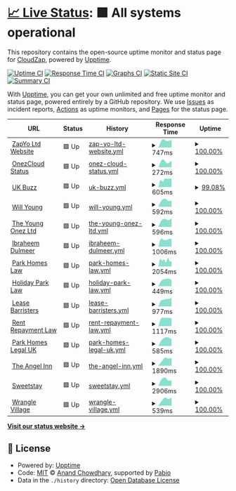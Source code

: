 # [📈 Live Status](https://status.onezcloud.uk): <!--live status--> **🟩 All systems operational**

This repository contains the open-source uptime monitor and status page for [CloudZap](https://status.onezcloud.uk), powered by [Upptime](https://github.com/upptime/upptime).

[![Uptime CI](https://github.com/ZapYo-Ltd/CloudZap/workflows/Uptime%20CI/badge.svg)](https://github.com/ZapYo-Ltd/CloudZap/actions?query=workflow%3A%22Uptime+CI%22)
[![Response Time CI](https://github.com/ZapYo-Ltd/CloudZap/workflows/Response%20Time%20CI/badge.svg)](https://github.com/ZapYo-Ltd/CloudZap/actions?query=workflow%3A%22Response+Time+CI%22)
[![Graphs CI](https://github.com/ZapYo-Ltd/CloudZap/workflows/Graphs%20CI/badge.svg)](https://github.com/ZapYo-Ltd/CloudZap/actions?query=workflow%3A%22Graphs+CI%22)
[![Static Site CI](https://github.com/ZapYo-Ltd/CloudZap/workflows/Static%20Site%20CI/badge.svg)](https://github.com/ZapYo-Ltd/CloudZap/actions?query=workflow%3A%22Static+Site+CI%22)
[![Summary CI](https://github.com/ZapYo-Ltd/CloudZap/workflows/Summary%20CI/badge.svg)](https://github.com/ZapYo-Ltd/CloudZap/actions?query=workflow%3A%22Summary+CI%22)

With [Upptime](https://upptime.js.org), you can get your own unlimited and free uptime monitor and status page, powered entirely by a GitHub repository. We use [Issues](https://github.com/ZapYo-Ltd/CloudZap/issues) as incident reports, [Actions](https://github.com/ZapYo-Ltd/CloudZap/actions) as uptime monitors, and [Pages](https://status.onezcloud.uk) for the status page.

<!--start: status pages-->
<!-- This summary is generated by Upptime (https://github.com/upptime/upptime) -->
<!-- Do not edit this manually, your changes will be overwritten -->
<!-- prettier-ignore -->
| URL | Status | History | Response Time | Uptime |
| --- | ------ | ------- | ------------- | ------ |
| <img alt="" src="https://icons.duckduckgo.com/ip3/zapyo.uk.ico" height="13"> [ZapYo Ltd Website](https://zapyo.uk) | 🟩 Up | [zap-yo-ltd-website.yml](https://github.com/ZapYo-Ltd/CloudZap/commits/HEAD/history/zap-yo-ltd-website.yml) | <details><summary><img alt="Response time graph" src="./graphs/zap-yo-ltd-website/response-time-week.png" height="20"> 747ms</summary><br><a href="https://status.onezcloud.uk/history/zap-yo-ltd-website"><img alt="Response time 747" src="https://img.shields.io/endpoint?url=https%3A%2F%2Fraw.githubusercontent.com%2FZapYo-Ltd%2Fuptime%2FHEAD%2Fapi%2Fzap-yo-ltd-website%2Fresponse-time.json"></a><br><a href="https://status.onezcloud.uk/history/zap-yo-ltd-website"><img alt="24-hour response time 747" src="https://img.shields.io/endpoint?url=https%3A%2F%2Fraw.githubusercontent.com%2FZapYo-Ltd%2Fuptime%2FHEAD%2Fapi%2Fzap-yo-ltd-website%2Fresponse-time-day.json"></a><br><a href="https://status.onezcloud.uk/history/zap-yo-ltd-website"><img alt="7-day response time 747" src="https://img.shields.io/endpoint?url=https%3A%2F%2Fraw.githubusercontent.com%2FZapYo-Ltd%2Fuptime%2FHEAD%2Fapi%2Fzap-yo-ltd-website%2Fresponse-time-week.json"></a><br><a href="https://status.onezcloud.uk/history/zap-yo-ltd-website"><img alt="30-day response time 747" src="https://img.shields.io/endpoint?url=https%3A%2F%2Fraw.githubusercontent.com%2FZapYo-Ltd%2Fuptime%2FHEAD%2Fapi%2Fzap-yo-ltd-website%2Fresponse-time-month.json"></a><br><a href="https://status.onezcloud.uk/history/zap-yo-ltd-website"><img alt="1-year response time 747" src="https://img.shields.io/endpoint?url=https%3A%2F%2Fraw.githubusercontent.com%2FZapYo-Ltd%2Fuptime%2FHEAD%2Fapi%2Fzap-yo-ltd-website%2Fresponse-time-year.json"></a></details> | <details><summary><a href="https://status.onezcloud.uk/history/zap-yo-ltd-website">100.00%</a></summary><a href="https://status.onezcloud.uk/history/zap-yo-ltd-website"><img alt="All-time uptime 100.00%" src="https://img.shields.io/endpoint?url=https%3A%2F%2Fraw.githubusercontent.com%2FZapYo-Ltd%2Fuptime%2FHEAD%2Fapi%2Fzap-yo-ltd-website%2Fuptime.json"></a><br><a href="https://status.onezcloud.uk/history/zap-yo-ltd-website"><img alt="24-hour uptime 100.00%" src="https://img.shields.io/endpoint?url=https%3A%2F%2Fraw.githubusercontent.com%2FZapYo-Ltd%2Fuptime%2FHEAD%2Fapi%2Fzap-yo-ltd-website%2Fuptime-day.json"></a><br><a href="https://status.onezcloud.uk/history/zap-yo-ltd-website"><img alt="7-day uptime 100.00%" src="https://img.shields.io/endpoint?url=https%3A%2F%2Fraw.githubusercontent.com%2FZapYo-Ltd%2Fuptime%2FHEAD%2Fapi%2Fzap-yo-ltd-website%2Fuptime-week.json"></a><br><a href="https://status.onezcloud.uk/history/zap-yo-ltd-website"><img alt="30-day uptime 100.00%" src="https://img.shields.io/endpoint?url=https%3A%2F%2Fraw.githubusercontent.com%2FZapYo-Ltd%2Fuptime%2FHEAD%2Fapi%2Fzap-yo-ltd-website%2Fuptime-month.json"></a><br><a href="https://status.onezcloud.uk/history/zap-yo-ltd-website"><img alt="1-year uptime 100.00%" src="https://img.shields.io/endpoint?url=https%3A%2F%2Fraw.githubusercontent.com%2FZapYo-Ltd%2Fuptime%2FHEAD%2Fapi%2Fzap-yo-ltd-website%2Fuptime-year.json"></a></details>
| <img alt="" src="https://icons.duckduckgo.com/ip3/status.onezcloud.uk.ico" height="13"> [OnezCloud Status](https://status.onezcloud.uk) | 🟩 Up | [onez-cloud-status.yml](https://github.com/ZapYo-Ltd/CloudZap/commits/HEAD/history/onez-cloud-status.yml) | <details><summary><img alt="Response time graph" src="./graphs/onez-cloud-status/response-time-week.png" height="20"> 272ms</summary><br><a href="https://status.onezcloud.uk/history/onez-cloud-status"><img alt="Response time 272" src="https://img.shields.io/endpoint?url=https%3A%2F%2Fraw.githubusercontent.com%2FZapYo-Ltd%2Fuptime%2FHEAD%2Fapi%2Fonez-cloud-status%2Fresponse-time.json"></a><br><a href="https://status.onezcloud.uk/history/onez-cloud-status"><img alt="24-hour response time 272" src="https://img.shields.io/endpoint?url=https%3A%2F%2Fraw.githubusercontent.com%2FZapYo-Ltd%2Fuptime%2FHEAD%2Fapi%2Fonez-cloud-status%2Fresponse-time-day.json"></a><br><a href="https://status.onezcloud.uk/history/onez-cloud-status"><img alt="7-day response time 272" src="https://img.shields.io/endpoint?url=https%3A%2F%2Fraw.githubusercontent.com%2FZapYo-Ltd%2Fuptime%2FHEAD%2Fapi%2Fonez-cloud-status%2Fresponse-time-week.json"></a><br><a href="https://status.onezcloud.uk/history/onez-cloud-status"><img alt="30-day response time 272" src="https://img.shields.io/endpoint?url=https%3A%2F%2Fraw.githubusercontent.com%2FZapYo-Ltd%2Fuptime%2FHEAD%2Fapi%2Fonez-cloud-status%2Fresponse-time-month.json"></a><br><a href="https://status.onezcloud.uk/history/onez-cloud-status"><img alt="1-year response time 272" src="https://img.shields.io/endpoint?url=https%3A%2F%2Fraw.githubusercontent.com%2FZapYo-Ltd%2Fuptime%2FHEAD%2Fapi%2Fonez-cloud-status%2Fresponse-time-year.json"></a></details> | <details><summary><a href="https://status.onezcloud.uk/history/onez-cloud-status">100.00%</a></summary><a href="https://status.onezcloud.uk/history/onez-cloud-status"><img alt="All-time uptime 100.00%" src="https://img.shields.io/endpoint?url=https%3A%2F%2Fraw.githubusercontent.com%2FZapYo-Ltd%2Fuptime%2FHEAD%2Fapi%2Fonez-cloud-status%2Fuptime.json"></a><br><a href="https://status.onezcloud.uk/history/onez-cloud-status"><img alt="24-hour uptime 100.00%" src="https://img.shields.io/endpoint?url=https%3A%2F%2Fraw.githubusercontent.com%2FZapYo-Ltd%2Fuptime%2FHEAD%2Fapi%2Fonez-cloud-status%2Fuptime-day.json"></a><br><a href="https://status.onezcloud.uk/history/onez-cloud-status"><img alt="7-day uptime 100.00%" src="https://img.shields.io/endpoint?url=https%3A%2F%2Fraw.githubusercontent.com%2FZapYo-Ltd%2Fuptime%2FHEAD%2Fapi%2Fonez-cloud-status%2Fuptime-week.json"></a><br><a href="https://status.onezcloud.uk/history/onez-cloud-status"><img alt="30-day uptime 100.00%" src="https://img.shields.io/endpoint?url=https%3A%2F%2Fraw.githubusercontent.com%2FZapYo-Ltd%2Fuptime%2FHEAD%2Fapi%2Fonez-cloud-status%2Fuptime-month.json"></a><br><a href="https://status.onezcloud.uk/history/onez-cloud-status"><img alt="1-year uptime 100.00%" src="https://img.shields.io/endpoint?url=https%3A%2F%2Fraw.githubusercontent.com%2FZapYo-Ltd%2Fuptime%2FHEAD%2Fapi%2Fonez-cloud-status%2Fuptime-year.json"></a></details>
| <img alt="" src="https://icons.duckduckgo.com/ip3/ukbuzz.uk.ico" height="13"> [UK Buzz](https://ukbuzz.uk) | 🟩 Up | [uk-buzz.yml](https://github.com/ZapYo-Ltd/CloudZap/commits/HEAD/history/uk-buzz.yml) | <details><summary><img alt="Response time graph" src="./graphs/uk-buzz/response-time-week.png" height="20"> 605ms</summary><br><a href="https://status.onezcloud.uk/history/uk-buzz"><img alt="Response time 605" src="https://img.shields.io/endpoint?url=https%3A%2F%2Fraw.githubusercontent.com%2FZapYo-Ltd%2Fuptime%2FHEAD%2Fapi%2Fuk-buzz%2Fresponse-time.json"></a><br><a href="https://status.onezcloud.uk/history/uk-buzz"><img alt="24-hour response time 615" src="https://img.shields.io/endpoint?url=https%3A%2F%2Fraw.githubusercontent.com%2FZapYo-Ltd%2Fuptime%2FHEAD%2Fapi%2Fuk-buzz%2Fresponse-time-day.json"></a><br><a href="https://status.onezcloud.uk/history/uk-buzz"><img alt="7-day response time 605" src="https://img.shields.io/endpoint?url=https%3A%2F%2Fraw.githubusercontent.com%2FZapYo-Ltd%2Fuptime%2FHEAD%2Fapi%2Fuk-buzz%2Fresponse-time-week.json"></a><br><a href="https://status.onezcloud.uk/history/uk-buzz"><img alt="30-day response time 605" src="https://img.shields.io/endpoint?url=https%3A%2F%2Fraw.githubusercontent.com%2FZapYo-Ltd%2Fuptime%2FHEAD%2Fapi%2Fuk-buzz%2Fresponse-time-month.json"></a><br><a href="https://status.onezcloud.uk/history/uk-buzz"><img alt="1-year response time 605" src="https://img.shields.io/endpoint?url=https%3A%2F%2Fraw.githubusercontent.com%2FZapYo-Ltd%2Fuptime%2FHEAD%2Fapi%2Fuk-buzz%2Fresponse-time-year.json"></a></details> | <details><summary><a href="https://status.onezcloud.uk/history/uk-buzz">99.08%</a></summary><a href="https://status.onezcloud.uk/history/uk-buzz"><img alt="All-time uptime 99.08%" src="https://img.shields.io/endpoint?url=https%3A%2F%2Fraw.githubusercontent.com%2FZapYo-Ltd%2Fuptime%2FHEAD%2Fapi%2Fuk-buzz%2Fuptime.json"></a><br><a href="https://status.onezcloud.uk/history/uk-buzz"><img alt="24-hour uptime 99.08%" src="https://img.shields.io/endpoint?url=https%3A%2F%2Fraw.githubusercontent.com%2FZapYo-Ltd%2Fuptime%2FHEAD%2Fapi%2Fuk-buzz%2Fuptime-day.json"></a><br><a href="https://status.onezcloud.uk/history/uk-buzz"><img alt="7-day uptime 99.08%" src="https://img.shields.io/endpoint?url=https%3A%2F%2Fraw.githubusercontent.com%2FZapYo-Ltd%2Fuptime%2FHEAD%2Fapi%2Fuk-buzz%2Fuptime-week.json"></a><br><a href="https://status.onezcloud.uk/history/uk-buzz"><img alt="30-day uptime 99.08%" src="https://img.shields.io/endpoint?url=https%3A%2F%2Fraw.githubusercontent.com%2FZapYo-Ltd%2Fuptime%2FHEAD%2Fapi%2Fuk-buzz%2Fuptime-month.json"></a><br><a href="https://status.onezcloud.uk/history/uk-buzz"><img alt="1-year uptime 99.08%" src="https://img.shields.io/endpoint?url=https%3A%2F%2Fraw.githubusercontent.com%2FZapYo-Ltd%2Fuptime%2FHEAD%2Fapi%2Fuk-buzz%2Fuptime-year.json"></a></details>
| <img alt="" src="https://icons.duckduckgo.com/ip3/willyoung.uk.ico" height="13"> [Will Young](https://willyoung.uk) | 🟩 Up | [will-young.yml](https://github.com/ZapYo-Ltd/CloudZap/commits/HEAD/history/will-young.yml) | <details><summary><img alt="Response time graph" src="./graphs/will-young/response-time-week.png" height="20"> 592ms</summary><br><a href="https://status.onezcloud.uk/history/will-young"><img alt="Response time 592" src="https://img.shields.io/endpoint?url=https%3A%2F%2Fraw.githubusercontent.com%2FZapYo-Ltd%2Fuptime%2FHEAD%2Fapi%2Fwill-young%2Fresponse-time.json"></a><br><a href="https://status.onezcloud.uk/history/will-young"><img alt="24-hour response time 598" src="https://img.shields.io/endpoint?url=https%3A%2F%2Fraw.githubusercontent.com%2FZapYo-Ltd%2Fuptime%2FHEAD%2Fapi%2Fwill-young%2Fresponse-time-day.json"></a><br><a href="https://status.onezcloud.uk/history/will-young"><img alt="7-day response time 592" src="https://img.shields.io/endpoint?url=https%3A%2F%2Fraw.githubusercontent.com%2FZapYo-Ltd%2Fuptime%2FHEAD%2Fapi%2Fwill-young%2Fresponse-time-week.json"></a><br><a href="https://status.onezcloud.uk/history/will-young"><img alt="30-day response time 592" src="https://img.shields.io/endpoint?url=https%3A%2F%2Fraw.githubusercontent.com%2FZapYo-Ltd%2Fuptime%2FHEAD%2Fapi%2Fwill-young%2Fresponse-time-month.json"></a><br><a href="https://status.onezcloud.uk/history/will-young"><img alt="1-year response time 592" src="https://img.shields.io/endpoint?url=https%3A%2F%2Fraw.githubusercontent.com%2FZapYo-Ltd%2Fuptime%2FHEAD%2Fapi%2Fwill-young%2Fresponse-time-year.json"></a></details> | <details><summary><a href="https://status.onezcloud.uk/history/will-young">100.00%</a></summary><a href="https://status.onezcloud.uk/history/will-young"><img alt="All-time uptime 100.00%" src="https://img.shields.io/endpoint?url=https%3A%2F%2Fraw.githubusercontent.com%2FZapYo-Ltd%2Fuptime%2FHEAD%2Fapi%2Fwill-young%2Fuptime.json"></a><br><a href="https://status.onezcloud.uk/history/will-young"><img alt="24-hour uptime 100.00%" src="https://img.shields.io/endpoint?url=https%3A%2F%2Fraw.githubusercontent.com%2FZapYo-Ltd%2Fuptime%2FHEAD%2Fapi%2Fwill-young%2Fuptime-day.json"></a><br><a href="https://status.onezcloud.uk/history/will-young"><img alt="7-day uptime 100.00%" src="https://img.shields.io/endpoint?url=https%3A%2F%2Fraw.githubusercontent.com%2FZapYo-Ltd%2Fuptime%2FHEAD%2Fapi%2Fwill-young%2Fuptime-week.json"></a><br><a href="https://status.onezcloud.uk/history/will-young"><img alt="30-day uptime 100.00%" src="https://img.shields.io/endpoint?url=https%3A%2F%2Fraw.githubusercontent.com%2FZapYo-Ltd%2Fuptime%2FHEAD%2Fapi%2Fwill-young%2Fuptime-month.json"></a><br><a href="https://status.onezcloud.uk/history/will-young"><img alt="1-year uptime 100.00%" src="https://img.shields.io/endpoint?url=https%3A%2F%2Fraw.githubusercontent.com%2FZapYo-Ltd%2Fuptime%2FHEAD%2Fapi%2Fwill-young%2Fuptime-year.json"></a></details>
| <img alt="" src="https://icons.duckduckgo.com/ip3/theyoungonez.uk.ico" height="13"> [The Young Onez Ltd](https://theyoungonez.uk) | 🟩 Up | [the-young-onez-ltd.yml](https://github.com/ZapYo-Ltd/CloudZap/commits/HEAD/history/the-young-onez-ltd.yml) | <details><summary><img alt="Response time graph" src="./graphs/the-young-onez-ltd/response-time-week.png" height="20"> 596ms</summary><br><a href="https://status.onezcloud.uk/history/the-young-onez-ltd"><img alt="Response time 596" src="https://img.shields.io/endpoint?url=https%3A%2F%2Fraw.githubusercontent.com%2FZapYo-Ltd%2Fuptime%2FHEAD%2Fapi%2Fthe-young-onez-ltd%2Fresponse-time.json"></a><br><a href="https://status.onezcloud.uk/history/the-young-onez-ltd"><img alt="24-hour response time 618" src="https://img.shields.io/endpoint?url=https%3A%2F%2Fraw.githubusercontent.com%2FZapYo-Ltd%2Fuptime%2FHEAD%2Fapi%2Fthe-young-onez-ltd%2Fresponse-time-day.json"></a><br><a href="https://status.onezcloud.uk/history/the-young-onez-ltd"><img alt="7-day response time 596" src="https://img.shields.io/endpoint?url=https%3A%2F%2Fraw.githubusercontent.com%2FZapYo-Ltd%2Fuptime%2FHEAD%2Fapi%2Fthe-young-onez-ltd%2Fresponse-time-week.json"></a><br><a href="https://status.onezcloud.uk/history/the-young-onez-ltd"><img alt="30-day response time 596" src="https://img.shields.io/endpoint?url=https%3A%2F%2Fraw.githubusercontent.com%2FZapYo-Ltd%2Fuptime%2FHEAD%2Fapi%2Fthe-young-onez-ltd%2Fresponse-time-month.json"></a><br><a href="https://status.onezcloud.uk/history/the-young-onez-ltd"><img alt="1-year response time 596" src="https://img.shields.io/endpoint?url=https%3A%2F%2Fraw.githubusercontent.com%2FZapYo-Ltd%2Fuptime%2FHEAD%2Fapi%2Fthe-young-onez-ltd%2Fresponse-time-year.json"></a></details> | <details><summary><a href="https://status.onezcloud.uk/history/the-young-onez-ltd">100.00%</a></summary><a href="https://status.onezcloud.uk/history/the-young-onez-ltd"><img alt="All-time uptime 100.00%" src="https://img.shields.io/endpoint?url=https%3A%2F%2Fraw.githubusercontent.com%2FZapYo-Ltd%2Fuptime%2FHEAD%2Fapi%2Fthe-young-onez-ltd%2Fuptime.json"></a><br><a href="https://status.onezcloud.uk/history/the-young-onez-ltd"><img alt="24-hour uptime 100.00%" src="https://img.shields.io/endpoint?url=https%3A%2F%2Fraw.githubusercontent.com%2FZapYo-Ltd%2Fuptime%2FHEAD%2Fapi%2Fthe-young-onez-ltd%2Fuptime-day.json"></a><br><a href="https://status.onezcloud.uk/history/the-young-onez-ltd"><img alt="7-day uptime 100.00%" src="https://img.shields.io/endpoint?url=https%3A%2F%2Fraw.githubusercontent.com%2FZapYo-Ltd%2Fuptime%2FHEAD%2Fapi%2Fthe-young-onez-ltd%2Fuptime-week.json"></a><br><a href="https://status.onezcloud.uk/history/the-young-onez-ltd"><img alt="30-day uptime 100.00%" src="https://img.shields.io/endpoint?url=https%3A%2F%2Fraw.githubusercontent.com%2FZapYo-Ltd%2Fuptime%2FHEAD%2Fapi%2Fthe-young-onez-ltd%2Fuptime-month.json"></a><br><a href="https://status.onezcloud.uk/history/the-young-onez-ltd"><img alt="1-year uptime 100.00%" src="https://img.shields.io/endpoint?url=https%3A%2F%2Fraw.githubusercontent.com%2FZapYo-Ltd%2Fuptime%2FHEAD%2Fapi%2Fthe-young-onez-ltd%2Fuptime-year.json"></a></details>
| <img alt="" src="https://icons.duckduckgo.com/ip3/www.ibraheemdulmeer.com.ico" height="13"> [Ibraheem Dulmeer](https://www.ibraheemdulmeer.com) | 🟩 Up | [ibraheem-dulmeer.yml](https://github.com/ZapYo-Ltd/CloudZap/commits/HEAD/history/ibraheem-dulmeer.yml) | <details><summary><img alt="Response time graph" src="./graphs/ibraheem-dulmeer/response-time-week.png" height="20"> 1006ms</summary><br><a href="https://status.onezcloud.uk/history/ibraheem-dulmeer"><img alt="Response time 1006" src="https://img.shields.io/endpoint?url=https%3A%2F%2Fraw.githubusercontent.com%2FZapYo-Ltd%2Fuptime%2FHEAD%2Fapi%2Fibraheem-dulmeer%2Fresponse-time.json"></a><br><a href="https://status.onezcloud.uk/history/ibraheem-dulmeer"><img alt="24-hour response time 988" src="https://img.shields.io/endpoint?url=https%3A%2F%2Fraw.githubusercontent.com%2FZapYo-Ltd%2Fuptime%2FHEAD%2Fapi%2Fibraheem-dulmeer%2Fresponse-time-day.json"></a><br><a href="https://status.onezcloud.uk/history/ibraheem-dulmeer"><img alt="7-day response time 1006" src="https://img.shields.io/endpoint?url=https%3A%2F%2Fraw.githubusercontent.com%2FZapYo-Ltd%2Fuptime%2FHEAD%2Fapi%2Fibraheem-dulmeer%2Fresponse-time-week.json"></a><br><a href="https://status.onezcloud.uk/history/ibraheem-dulmeer"><img alt="30-day response time 1006" src="https://img.shields.io/endpoint?url=https%3A%2F%2Fraw.githubusercontent.com%2FZapYo-Ltd%2Fuptime%2FHEAD%2Fapi%2Fibraheem-dulmeer%2Fresponse-time-month.json"></a><br><a href="https://status.onezcloud.uk/history/ibraheem-dulmeer"><img alt="1-year response time 1006" src="https://img.shields.io/endpoint?url=https%3A%2F%2Fraw.githubusercontent.com%2FZapYo-Ltd%2Fuptime%2FHEAD%2Fapi%2Fibraheem-dulmeer%2Fresponse-time-year.json"></a></details> | <details><summary><a href="https://status.onezcloud.uk/history/ibraheem-dulmeer">100.00%</a></summary><a href="https://status.onezcloud.uk/history/ibraheem-dulmeer"><img alt="All-time uptime 100.00%" src="https://img.shields.io/endpoint?url=https%3A%2F%2Fraw.githubusercontent.com%2FZapYo-Ltd%2Fuptime%2FHEAD%2Fapi%2Fibraheem-dulmeer%2Fuptime.json"></a><br><a href="https://status.onezcloud.uk/history/ibraheem-dulmeer"><img alt="24-hour uptime 100.00%" src="https://img.shields.io/endpoint?url=https%3A%2F%2Fraw.githubusercontent.com%2FZapYo-Ltd%2Fuptime%2FHEAD%2Fapi%2Fibraheem-dulmeer%2Fuptime-day.json"></a><br><a href="https://status.onezcloud.uk/history/ibraheem-dulmeer"><img alt="7-day uptime 100.00%" src="https://img.shields.io/endpoint?url=https%3A%2F%2Fraw.githubusercontent.com%2FZapYo-Ltd%2Fuptime%2FHEAD%2Fapi%2Fibraheem-dulmeer%2Fuptime-week.json"></a><br><a href="https://status.onezcloud.uk/history/ibraheem-dulmeer"><img alt="30-day uptime 100.00%" src="https://img.shields.io/endpoint?url=https%3A%2F%2Fraw.githubusercontent.com%2FZapYo-Ltd%2Fuptime%2FHEAD%2Fapi%2Fibraheem-dulmeer%2Fuptime-month.json"></a><br><a href="https://status.onezcloud.uk/history/ibraheem-dulmeer"><img alt="1-year uptime 100.00%" src="https://img.shields.io/endpoint?url=https%3A%2F%2Fraw.githubusercontent.com%2FZapYo-Ltd%2Fuptime%2FHEAD%2Fapi%2Fibraheem-dulmeer%2Fuptime-year.json"></a></details>
| <img alt="" src="https://icons.duckduckgo.com/ip3/parkhomeslaw.com.ico" height="13"> [Park Homes Law](https://parkhomeslaw.com) | 🟩 Up | [park-homes-law.yml](https://github.com/ZapYo-Ltd/CloudZap/commits/HEAD/history/park-homes-law.yml) | <details><summary><img alt="Response time graph" src="./graphs/park-homes-law/response-time-week.png" height="20"> 2054ms</summary><br><a href="https://status.onezcloud.uk/history/park-homes-law"><img alt="Response time 2054" src="https://img.shields.io/endpoint?url=https%3A%2F%2Fraw.githubusercontent.com%2FZapYo-Ltd%2Fuptime%2FHEAD%2Fapi%2Fpark-homes-law%2Fresponse-time.json"></a><br><a href="https://status.onezcloud.uk/history/park-homes-law"><img alt="24-hour response time 2094" src="https://img.shields.io/endpoint?url=https%3A%2F%2Fraw.githubusercontent.com%2FZapYo-Ltd%2Fuptime%2FHEAD%2Fapi%2Fpark-homes-law%2Fresponse-time-day.json"></a><br><a href="https://status.onezcloud.uk/history/park-homes-law"><img alt="7-day response time 2054" src="https://img.shields.io/endpoint?url=https%3A%2F%2Fraw.githubusercontent.com%2FZapYo-Ltd%2Fuptime%2FHEAD%2Fapi%2Fpark-homes-law%2Fresponse-time-week.json"></a><br><a href="https://status.onezcloud.uk/history/park-homes-law"><img alt="30-day response time 2054" src="https://img.shields.io/endpoint?url=https%3A%2F%2Fraw.githubusercontent.com%2FZapYo-Ltd%2Fuptime%2FHEAD%2Fapi%2Fpark-homes-law%2Fresponse-time-month.json"></a><br><a href="https://status.onezcloud.uk/history/park-homes-law"><img alt="1-year response time 2054" src="https://img.shields.io/endpoint?url=https%3A%2F%2Fraw.githubusercontent.com%2FZapYo-Ltd%2Fuptime%2FHEAD%2Fapi%2Fpark-homes-law%2Fresponse-time-year.json"></a></details> | <details><summary><a href="https://status.onezcloud.uk/history/park-homes-law">100.00%</a></summary><a href="https://status.onezcloud.uk/history/park-homes-law"><img alt="All-time uptime 100.00%" src="https://img.shields.io/endpoint?url=https%3A%2F%2Fraw.githubusercontent.com%2FZapYo-Ltd%2Fuptime%2FHEAD%2Fapi%2Fpark-homes-law%2Fuptime.json"></a><br><a href="https://status.onezcloud.uk/history/park-homes-law"><img alt="24-hour uptime 100.00%" src="https://img.shields.io/endpoint?url=https%3A%2F%2Fraw.githubusercontent.com%2FZapYo-Ltd%2Fuptime%2FHEAD%2Fapi%2Fpark-homes-law%2Fuptime-day.json"></a><br><a href="https://status.onezcloud.uk/history/park-homes-law"><img alt="7-day uptime 100.00%" src="https://img.shields.io/endpoint?url=https%3A%2F%2Fraw.githubusercontent.com%2FZapYo-Ltd%2Fuptime%2FHEAD%2Fapi%2Fpark-homes-law%2Fuptime-week.json"></a><br><a href="https://status.onezcloud.uk/history/park-homes-law"><img alt="30-day uptime 100.00%" src="https://img.shields.io/endpoint?url=https%3A%2F%2Fraw.githubusercontent.com%2FZapYo-Ltd%2Fuptime%2FHEAD%2Fapi%2Fpark-homes-law%2Fuptime-month.json"></a><br><a href="https://status.onezcloud.uk/history/park-homes-law"><img alt="1-year uptime 100.00%" src="https://img.shields.io/endpoint?url=https%3A%2F%2Fraw.githubusercontent.com%2FZapYo-Ltd%2Fuptime%2FHEAD%2Fapi%2Fpark-homes-law%2Fuptime-year.json"></a></details>
| <img alt="" src="https://icons.duckduckgo.com/ip3/www.holidayparklaw.com.ico" height="13"> [Holiday Park Law](https://www.holidayparklaw.com) | 🟩 Up | [holiday-park-law.yml](https://github.com/ZapYo-Ltd/CloudZap/commits/HEAD/history/holiday-park-law.yml) | <details><summary><img alt="Response time graph" src="./graphs/holiday-park-law/response-time-week.png" height="20"> 449ms</summary><br><a href="https://status.onezcloud.uk/history/holiday-park-law"><img alt="Response time 449" src="https://img.shields.io/endpoint?url=https%3A%2F%2Fraw.githubusercontent.com%2FZapYo-Ltd%2Fuptime%2FHEAD%2Fapi%2Fholiday-park-law%2Fresponse-time.json"></a><br><a href="https://status.onezcloud.uk/history/holiday-park-law"><img alt="24-hour response time 472" src="https://img.shields.io/endpoint?url=https%3A%2F%2Fraw.githubusercontent.com%2FZapYo-Ltd%2Fuptime%2FHEAD%2Fapi%2Fholiday-park-law%2Fresponse-time-day.json"></a><br><a href="https://status.onezcloud.uk/history/holiday-park-law"><img alt="7-day response time 449" src="https://img.shields.io/endpoint?url=https%3A%2F%2Fraw.githubusercontent.com%2FZapYo-Ltd%2Fuptime%2FHEAD%2Fapi%2Fholiday-park-law%2Fresponse-time-week.json"></a><br><a href="https://status.onezcloud.uk/history/holiday-park-law"><img alt="30-day response time 449" src="https://img.shields.io/endpoint?url=https%3A%2F%2Fraw.githubusercontent.com%2FZapYo-Ltd%2Fuptime%2FHEAD%2Fapi%2Fholiday-park-law%2Fresponse-time-month.json"></a><br><a href="https://status.onezcloud.uk/history/holiday-park-law"><img alt="1-year response time 449" src="https://img.shields.io/endpoint?url=https%3A%2F%2Fraw.githubusercontent.com%2FZapYo-Ltd%2Fuptime%2FHEAD%2Fapi%2Fholiday-park-law%2Fresponse-time-year.json"></a></details> | <details><summary><a href="https://status.onezcloud.uk/history/holiday-park-law">100.00%</a></summary><a href="https://status.onezcloud.uk/history/holiday-park-law"><img alt="All-time uptime 100.00%" src="https://img.shields.io/endpoint?url=https%3A%2F%2Fraw.githubusercontent.com%2FZapYo-Ltd%2Fuptime%2FHEAD%2Fapi%2Fholiday-park-law%2Fuptime.json"></a><br><a href="https://status.onezcloud.uk/history/holiday-park-law"><img alt="24-hour uptime 100.00%" src="https://img.shields.io/endpoint?url=https%3A%2F%2Fraw.githubusercontent.com%2FZapYo-Ltd%2Fuptime%2FHEAD%2Fapi%2Fholiday-park-law%2Fuptime-day.json"></a><br><a href="https://status.onezcloud.uk/history/holiday-park-law"><img alt="7-day uptime 100.00%" src="https://img.shields.io/endpoint?url=https%3A%2F%2Fraw.githubusercontent.com%2FZapYo-Ltd%2Fuptime%2FHEAD%2Fapi%2Fholiday-park-law%2Fuptime-week.json"></a><br><a href="https://status.onezcloud.uk/history/holiday-park-law"><img alt="30-day uptime 100.00%" src="https://img.shields.io/endpoint?url=https%3A%2F%2Fraw.githubusercontent.com%2FZapYo-Ltd%2Fuptime%2FHEAD%2Fapi%2Fholiday-park-law%2Fuptime-month.json"></a><br><a href="https://status.onezcloud.uk/history/holiday-park-law"><img alt="1-year uptime 100.00%" src="https://img.shields.io/endpoint?url=https%3A%2F%2Fraw.githubusercontent.com%2FZapYo-Ltd%2Fuptime%2FHEAD%2Fapi%2Fholiday-park-law%2Fuptime-year.json"></a></details>
| <img alt="" src="https://icons.duckduckgo.com/ip3/leasebarristers.com.ico" height="13"> [Lease Barristers](https://leasebarristers.com) | 🟩 Up | [lease-barristers.yml](https://github.com/ZapYo-Ltd/CloudZap/commits/HEAD/history/lease-barristers.yml) | <details><summary><img alt="Response time graph" src="./graphs/lease-barristers/response-time-week.png" height="20"> 977ms</summary><br><a href="https://status.onezcloud.uk/history/lease-barristers"><img alt="Response time 977" src="https://img.shields.io/endpoint?url=https%3A%2F%2Fraw.githubusercontent.com%2FZapYo-Ltd%2Fuptime%2FHEAD%2Fapi%2Flease-barristers%2Fresponse-time.json"></a><br><a href="https://status.onezcloud.uk/history/lease-barristers"><img alt="24-hour response time 1027" src="https://img.shields.io/endpoint?url=https%3A%2F%2Fraw.githubusercontent.com%2FZapYo-Ltd%2Fuptime%2FHEAD%2Fapi%2Flease-barristers%2Fresponse-time-day.json"></a><br><a href="https://status.onezcloud.uk/history/lease-barristers"><img alt="7-day response time 977" src="https://img.shields.io/endpoint?url=https%3A%2F%2Fraw.githubusercontent.com%2FZapYo-Ltd%2Fuptime%2FHEAD%2Fapi%2Flease-barristers%2Fresponse-time-week.json"></a><br><a href="https://status.onezcloud.uk/history/lease-barristers"><img alt="30-day response time 977" src="https://img.shields.io/endpoint?url=https%3A%2F%2Fraw.githubusercontent.com%2FZapYo-Ltd%2Fuptime%2FHEAD%2Fapi%2Flease-barristers%2Fresponse-time-month.json"></a><br><a href="https://status.onezcloud.uk/history/lease-barristers"><img alt="1-year response time 977" src="https://img.shields.io/endpoint?url=https%3A%2F%2Fraw.githubusercontent.com%2FZapYo-Ltd%2Fuptime%2FHEAD%2Fapi%2Flease-barristers%2Fresponse-time-year.json"></a></details> | <details><summary><a href="https://status.onezcloud.uk/history/lease-barristers">100.00%</a></summary><a href="https://status.onezcloud.uk/history/lease-barristers"><img alt="All-time uptime 100.00%" src="https://img.shields.io/endpoint?url=https%3A%2F%2Fraw.githubusercontent.com%2FZapYo-Ltd%2Fuptime%2FHEAD%2Fapi%2Flease-barristers%2Fuptime.json"></a><br><a href="https://status.onezcloud.uk/history/lease-barristers"><img alt="24-hour uptime 100.00%" src="https://img.shields.io/endpoint?url=https%3A%2F%2Fraw.githubusercontent.com%2FZapYo-Ltd%2Fuptime%2FHEAD%2Fapi%2Flease-barristers%2Fuptime-day.json"></a><br><a href="https://status.onezcloud.uk/history/lease-barristers"><img alt="7-day uptime 100.00%" src="https://img.shields.io/endpoint?url=https%3A%2F%2Fraw.githubusercontent.com%2FZapYo-Ltd%2Fuptime%2FHEAD%2Fapi%2Flease-barristers%2Fuptime-week.json"></a><br><a href="https://status.onezcloud.uk/history/lease-barristers"><img alt="30-day uptime 100.00%" src="https://img.shields.io/endpoint?url=https%3A%2F%2Fraw.githubusercontent.com%2FZapYo-Ltd%2Fuptime%2FHEAD%2Fapi%2Flease-barristers%2Fuptime-month.json"></a><br><a href="https://status.onezcloud.uk/history/lease-barristers"><img alt="1-year uptime 100.00%" src="https://img.shields.io/endpoint?url=https%3A%2F%2Fraw.githubusercontent.com%2FZapYo-Ltd%2Fuptime%2FHEAD%2Fapi%2Flease-barristers%2Fuptime-year.json"></a></details>
| <img alt="" src="https://icons.duckduckgo.com/ip3/rentrepaymentlaw.com.ico" height="13"> [Rent Repayment Law](https://rentrepaymentlaw.com) | 🟩 Up | [rent-repayment-law.yml](https://github.com/ZapYo-Ltd/CloudZap/commits/HEAD/history/rent-repayment-law.yml) | <details><summary><img alt="Response time graph" src="./graphs/rent-repayment-law/response-time-week.png" height="20"> 1117ms</summary><br><a href="https://status.onezcloud.uk/history/rent-repayment-law"><img alt="Response time 1117" src="https://img.shields.io/endpoint?url=https%3A%2F%2Fraw.githubusercontent.com%2FZapYo-Ltd%2Fuptime%2FHEAD%2Fapi%2Frent-repayment-law%2Fresponse-time.json"></a><br><a href="https://status.onezcloud.uk/history/rent-repayment-law"><img alt="24-hour response time 1113" src="https://img.shields.io/endpoint?url=https%3A%2F%2Fraw.githubusercontent.com%2FZapYo-Ltd%2Fuptime%2FHEAD%2Fapi%2Frent-repayment-law%2Fresponse-time-day.json"></a><br><a href="https://status.onezcloud.uk/history/rent-repayment-law"><img alt="7-day response time 1117" src="https://img.shields.io/endpoint?url=https%3A%2F%2Fraw.githubusercontent.com%2FZapYo-Ltd%2Fuptime%2FHEAD%2Fapi%2Frent-repayment-law%2Fresponse-time-week.json"></a><br><a href="https://status.onezcloud.uk/history/rent-repayment-law"><img alt="30-day response time 1117" src="https://img.shields.io/endpoint?url=https%3A%2F%2Fraw.githubusercontent.com%2FZapYo-Ltd%2Fuptime%2FHEAD%2Fapi%2Frent-repayment-law%2Fresponse-time-month.json"></a><br><a href="https://status.onezcloud.uk/history/rent-repayment-law"><img alt="1-year response time 1117" src="https://img.shields.io/endpoint?url=https%3A%2F%2Fraw.githubusercontent.com%2FZapYo-Ltd%2Fuptime%2FHEAD%2Fapi%2Frent-repayment-law%2Fresponse-time-year.json"></a></details> | <details><summary><a href="https://status.onezcloud.uk/history/rent-repayment-law">100.00%</a></summary><a href="https://status.onezcloud.uk/history/rent-repayment-law"><img alt="All-time uptime 100.00%" src="https://img.shields.io/endpoint?url=https%3A%2F%2Fraw.githubusercontent.com%2FZapYo-Ltd%2Fuptime%2FHEAD%2Fapi%2Frent-repayment-law%2Fuptime.json"></a><br><a href="https://status.onezcloud.uk/history/rent-repayment-law"><img alt="24-hour uptime 100.00%" src="https://img.shields.io/endpoint?url=https%3A%2F%2Fraw.githubusercontent.com%2FZapYo-Ltd%2Fuptime%2FHEAD%2Fapi%2Frent-repayment-law%2Fuptime-day.json"></a><br><a href="https://status.onezcloud.uk/history/rent-repayment-law"><img alt="7-day uptime 100.00%" src="https://img.shields.io/endpoint?url=https%3A%2F%2Fraw.githubusercontent.com%2FZapYo-Ltd%2Fuptime%2FHEAD%2Fapi%2Frent-repayment-law%2Fuptime-week.json"></a><br><a href="https://status.onezcloud.uk/history/rent-repayment-law"><img alt="30-day uptime 100.00%" src="https://img.shields.io/endpoint?url=https%3A%2F%2Fraw.githubusercontent.com%2FZapYo-Ltd%2Fuptime%2FHEAD%2Fapi%2Frent-repayment-law%2Fuptime-month.json"></a><br><a href="https://status.onezcloud.uk/history/rent-repayment-law"><img alt="1-year uptime 100.00%" src="https://img.shields.io/endpoint?url=https%3A%2F%2Fraw.githubusercontent.com%2FZapYo-Ltd%2Fuptime%2FHEAD%2Fapi%2Frent-repayment-law%2Fuptime-year.json"></a></details>
| <img alt="" src="https://icons.duckduckgo.com/ip3/parkhomeslegal.uk.ico" height="13"> [Park Homes Legal UK](https://parkhomeslegal.uk) | 🟩 Up | [park-homes-legal-uk.yml](https://github.com/ZapYo-Ltd/CloudZap/commits/HEAD/history/park-homes-legal-uk.yml) | <details><summary><img alt="Response time graph" src="./graphs/park-homes-legal-uk/response-time-week.png" height="20"> 585ms</summary><br><a href="https://status.onezcloud.uk/history/park-homes-legal-uk"><img alt="Response time 585" src="https://img.shields.io/endpoint?url=https%3A%2F%2Fraw.githubusercontent.com%2FZapYo-Ltd%2Fuptime%2FHEAD%2Fapi%2Fpark-homes-legal-uk%2Fresponse-time.json"></a><br><a href="https://status.onezcloud.uk/history/park-homes-legal-uk"><img alt="24-hour response time 624" src="https://img.shields.io/endpoint?url=https%3A%2F%2Fraw.githubusercontent.com%2FZapYo-Ltd%2Fuptime%2FHEAD%2Fapi%2Fpark-homes-legal-uk%2Fresponse-time-day.json"></a><br><a href="https://status.onezcloud.uk/history/park-homes-legal-uk"><img alt="7-day response time 585" src="https://img.shields.io/endpoint?url=https%3A%2F%2Fraw.githubusercontent.com%2FZapYo-Ltd%2Fuptime%2FHEAD%2Fapi%2Fpark-homes-legal-uk%2Fresponse-time-week.json"></a><br><a href="https://status.onezcloud.uk/history/park-homes-legal-uk"><img alt="30-day response time 585" src="https://img.shields.io/endpoint?url=https%3A%2F%2Fraw.githubusercontent.com%2FZapYo-Ltd%2Fuptime%2FHEAD%2Fapi%2Fpark-homes-legal-uk%2Fresponse-time-month.json"></a><br><a href="https://status.onezcloud.uk/history/park-homes-legal-uk"><img alt="1-year response time 585" src="https://img.shields.io/endpoint?url=https%3A%2F%2Fraw.githubusercontent.com%2FZapYo-Ltd%2Fuptime%2FHEAD%2Fapi%2Fpark-homes-legal-uk%2Fresponse-time-year.json"></a></details> | <details><summary><a href="https://status.onezcloud.uk/history/park-homes-legal-uk">100.00%</a></summary><a href="https://status.onezcloud.uk/history/park-homes-legal-uk"><img alt="All-time uptime 100.00%" src="https://img.shields.io/endpoint?url=https%3A%2F%2Fraw.githubusercontent.com%2FZapYo-Ltd%2Fuptime%2FHEAD%2Fapi%2Fpark-homes-legal-uk%2Fuptime.json"></a><br><a href="https://status.onezcloud.uk/history/park-homes-legal-uk"><img alt="24-hour uptime 100.00%" src="https://img.shields.io/endpoint?url=https%3A%2F%2Fraw.githubusercontent.com%2FZapYo-Ltd%2Fuptime%2FHEAD%2Fapi%2Fpark-homes-legal-uk%2Fuptime-day.json"></a><br><a href="https://status.onezcloud.uk/history/park-homes-legal-uk"><img alt="7-day uptime 100.00%" src="https://img.shields.io/endpoint?url=https%3A%2F%2Fraw.githubusercontent.com%2FZapYo-Ltd%2Fuptime%2FHEAD%2Fapi%2Fpark-homes-legal-uk%2Fuptime-week.json"></a><br><a href="https://status.onezcloud.uk/history/park-homes-legal-uk"><img alt="30-day uptime 100.00%" src="https://img.shields.io/endpoint?url=https%3A%2F%2Fraw.githubusercontent.com%2FZapYo-Ltd%2Fuptime%2FHEAD%2Fapi%2Fpark-homes-legal-uk%2Fuptime-month.json"></a><br><a href="https://status.onezcloud.uk/history/park-homes-legal-uk"><img alt="1-year uptime 100.00%" src="https://img.shields.io/endpoint?url=https%3A%2F%2Fraw.githubusercontent.com%2FZapYo-Ltd%2Fuptime%2FHEAD%2Fapi%2Fpark-homes-legal-uk%2Fuptime-year.json"></a></details>
| <img alt="" src="https://icons.duckduckgo.com/ip3/theangelinn.uk.ico" height="13"> [The Angel Inn](https://theangelinn.uk) | 🟩 Up | [the-angel-inn.yml](https://github.com/ZapYo-Ltd/CloudZap/commits/HEAD/history/the-angel-inn.yml) | <details><summary><img alt="Response time graph" src="./graphs/the-angel-inn/response-time-week.png" height="20"> 1890ms</summary><br><a href="https://status.onezcloud.uk/history/the-angel-inn"><img alt="Response time 1890" src="https://img.shields.io/endpoint?url=https%3A%2F%2Fraw.githubusercontent.com%2FZapYo-Ltd%2Fuptime%2FHEAD%2Fapi%2Fthe-angel-inn%2Fresponse-time.json"></a><br><a href="https://status.onezcloud.uk/history/the-angel-inn"><img alt="24-hour response time 2138" src="https://img.shields.io/endpoint?url=https%3A%2F%2Fraw.githubusercontent.com%2FZapYo-Ltd%2Fuptime%2FHEAD%2Fapi%2Fthe-angel-inn%2Fresponse-time-day.json"></a><br><a href="https://status.onezcloud.uk/history/the-angel-inn"><img alt="7-day response time 1890" src="https://img.shields.io/endpoint?url=https%3A%2F%2Fraw.githubusercontent.com%2FZapYo-Ltd%2Fuptime%2FHEAD%2Fapi%2Fthe-angel-inn%2Fresponse-time-week.json"></a><br><a href="https://status.onezcloud.uk/history/the-angel-inn"><img alt="30-day response time 1890" src="https://img.shields.io/endpoint?url=https%3A%2F%2Fraw.githubusercontent.com%2FZapYo-Ltd%2Fuptime%2FHEAD%2Fapi%2Fthe-angel-inn%2Fresponse-time-month.json"></a><br><a href="https://status.onezcloud.uk/history/the-angel-inn"><img alt="1-year response time 1890" src="https://img.shields.io/endpoint?url=https%3A%2F%2Fraw.githubusercontent.com%2FZapYo-Ltd%2Fuptime%2FHEAD%2Fapi%2Fthe-angel-inn%2Fresponse-time-year.json"></a></details> | <details><summary><a href="https://status.onezcloud.uk/history/the-angel-inn">100.00%</a></summary><a href="https://status.onezcloud.uk/history/the-angel-inn"><img alt="All-time uptime 100.00%" src="https://img.shields.io/endpoint?url=https%3A%2F%2Fraw.githubusercontent.com%2FZapYo-Ltd%2Fuptime%2FHEAD%2Fapi%2Fthe-angel-inn%2Fuptime.json"></a><br><a href="https://status.onezcloud.uk/history/the-angel-inn"><img alt="24-hour uptime 100.00%" src="https://img.shields.io/endpoint?url=https%3A%2F%2Fraw.githubusercontent.com%2FZapYo-Ltd%2Fuptime%2FHEAD%2Fapi%2Fthe-angel-inn%2Fuptime-day.json"></a><br><a href="https://status.onezcloud.uk/history/the-angel-inn"><img alt="7-day uptime 100.00%" src="https://img.shields.io/endpoint?url=https%3A%2F%2Fraw.githubusercontent.com%2FZapYo-Ltd%2Fuptime%2FHEAD%2Fapi%2Fthe-angel-inn%2Fuptime-week.json"></a><br><a href="https://status.onezcloud.uk/history/the-angel-inn"><img alt="30-day uptime 100.00%" src="https://img.shields.io/endpoint?url=https%3A%2F%2Fraw.githubusercontent.com%2FZapYo-Ltd%2Fuptime%2FHEAD%2Fapi%2Fthe-angel-inn%2Fuptime-month.json"></a><br><a href="https://status.onezcloud.uk/history/the-angel-inn"><img alt="1-year uptime 100.00%" src="https://img.shields.io/endpoint?url=https%3A%2F%2Fraw.githubusercontent.com%2FZapYo-Ltd%2Fuptime%2FHEAD%2Fapi%2Fthe-angel-inn%2Fuptime-year.json"></a></details>
| <img alt="" src="https://icons.duckduckgo.com/ip3/sweetstay.uk.ico" height="13"> [Sweetstay](https://sweetstay.uk) | 🟩 Up | [sweetstay.yml](https://github.com/ZapYo-Ltd/CloudZap/commits/HEAD/history/sweetstay.yml) | <details><summary><img alt="Response time graph" src="./graphs/sweetstay/response-time-week.png" height="20"> 2906ms</summary><br><a href="https://status.onezcloud.uk/history/sweetstay"><img alt="Response time 2906" src="https://img.shields.io/endpoint?url=https%3A%2F%2Fraw.githubusercontent.com%2FZapYo-Ltd%2Fuptime%2FHEAD%2Fapi%2Fsweetstay%2Fresponse-time.json"></a><br><a href="https://status.onezcloud.uk/history/sweetstay"><img alt="24-hour response time 2877" src="https://img.shields.io/endpoint?url=https%3A%2F%2Fraw.githubusercontent.com%2FZapYo-Ltd%2Fuptime%2FHEAD%2Fapi%2Fsweetstay%2Fresponse-time-day.json"></a><br><a href="https://status.onezcloud.uk/history/sweetstay"><img alt="7-day response time 2906" src="https://img.shields.io/endpoint?url=https%3A%2F%2Fraw.githubusercontent.com%2FZapYo-Ltd%2Fuptime%2FHEAD%2Fapi%2Fsweetstay%2Fresponse-time-week.json"></a><br><a href="https://status.onezcloud.uk/history/sweetstay"><img alt="30-day response time 2906" src="https://img.shields.io/endpoint?url=https%3A%2F%2Fraw.githubusercontent.com%2FZapYo-Ltd%2Fuptime%2FHEAD%2Fapi%2Fsweetstay%2Fresponse-time-month.json"></a><br><a href="https://status.onezcloud.uk/history/sweetstay"><img alt="1-year response time 2906" src="https://img.shields.io/endpoint?url=https%3A%2F%2Fraw.githubusercontent.com%2FZapYo-Ltd%2Fuptime%2FHEAD%2Fapi%2Fsweetstay%2Fresponse-time-year.json"></a></details> | <details><summary><a href="https://status.onezcloud.uk/history/sweetstay">100.00%</a></summary><a href="https://status.onezcloud.uk/history/sweetstay"><img alt="All-time uptime 100.00%" src="https://img.shields.io/endpoint?url=https%3A%2F%2Fraw.githubusercontent.com%2FZapYo-Ltd%2Fuptime%2FHEAD%2Fapi%2Fsweetstay%2Fuptime.json"></a><br><a href="https://status.onezcloud.uk/history/sweetstay"><img alt="24-hour uptime 100.00%" src="https://img.shields.io/endpoint?url=https%3A%2F%2Fraw.githubusercontent.com%2FZapYo-Ltd%2Fuptime%2FHEAD%2Fapi%2Fsweetstay%2Fuptime-day.json"></a><br><a href="https://status.onezcloud.uk/history/sweetstay"><img alt="7-day uptime 100.00%" src="https://img.shields.io/endpoint?url=https%3A%2F%2Fraw.githubusercontent.com%2FZapYo-Ltd%2Fuptime%2FHEAD%2Fapi%2Fsweetstay%2Fuptime-week.json"></a><br><a href="https://status.onezcloud.uk/history/sweetstay"><img alt="30-day uptime 100.00%" src="https://img.shields.io/endpoint?url=https%3A%2F%2Fraw.githubusercontent.com%2FZapYo-Ltd%2Fuptime%2FHEAD%2Fapi%2Fsweetstay%2Fuptime-month.json"></a><br><a href="https://status.onezcloud.uk/history/sweetstay"><img alt="1-year uptime 100.00%" src="https://img.shields.io/endpoint?url=https%3A%2F%2Fraw.githubusercontent.com%2FZapYo-Ltd%2Fuptime%2FHEAD%2Fapi%2Fsweetstay%2Fuptime-year.json"></a></details>
| <img alt="" src="https://icons.duckduckgo.com/ip3/wranglevillage.uk.ico" height="13"> [Wrangle Village](https://wranglevillage.uk) | 🟩 Up | [wrangle-village.yml](https://github.com/ZapYo-Ltd/CloudZap/commits/HEAD/history/wrangle-village.yml) | <details><summary><img alt="Response time graph" src="./graphs/wrangle-village/response-time-week.png" height="20"> 539ms</summary><br><a href="https://status.onezcloud.uk/history/wrangle-village"><img alt="Response time 539" src="https://img.shields.io/endpoint?url=https%3A%2F%2Fraw.githubusercontent.com%2FZapYo-Ltd%2Fuptime%2FHEAD%2Fapi%2Fwrangle-village%2Fresponse-time.json"></a><br><a href="https://status.onezcloud.uk/history/wrangle-village"><img alt="24-hour response time 598" src="https://img.shields.io/endpoint?url=https%3A%2F%2Fraw.githubusercontent.com%2FZapYo-Ltd%2Fuptime%2FHEAD%2Fapi%2Fwrangle-village%2Fresponse-time-day.json"></a><br><a href="https://status.onezcloud.uk/history/wrangle-village"><img alt="7-day response time 539" src="https://img.shields.io/endpoint?url=https%3A%2F%2Fraw.githubusercontent.com%2FZapYo-Ltd%2Fuptime%2FHEAD%2Fapi%2Fwrangle-village%2Fresponse-time-week.json"></a><br><a href="https://status.onezcloud.uk/history/wrangle-village"><img alt="30-day response time 539" src="https://img.shields.io/endpoint?url=https%3A%2F%2Fraw.githubusercontent.com%2FZapYo-Ltd%2Fuptime%2FHEAD%2Fapi%2Fwrangle-village%2Fresponse-time-month.json"></a><br><a href="https://status.onezcloud.uk/history/wrangle-village"><img alt="1-year response time 539" src="https://img.shields.io/endpoint?url=https%3A%2F%2Fraw.githubusercontent.com%2FZapYo-Ltd%2Fuptime%2FHEAD%2Fapi%2Fwrangle-village%2Fresponse-time-year.json"></a></details> | <details><summary><a href="https://status.onezcloud.uk/history/wrangle-village">100.00%</a></summary><a href="https://status.onezcloud.uk/history/wrangle-village"><img alt="All-time uptime 100.00%" src="https://img.shields.io/endpoint?url=https%3A%2F%2Fraw.githubusercontent.com%2FZapYo-Ltd%2Fuptime%2FHEAD%2Fapi%2Fwrangle-village%2Fuptime.json"></a><br><a href="https://status.onezcloud.uk/history/wrangle-village"><img alt="24-hour uptime 100.00%" src="https://img.shields.io/endpoint?url=https%3A%2F%2Fraw.githubusercontent.com%2FZapYo-Ltd%2Fuptime%2FHEAD%2Fapi%2Fwrangle-village%2Fuptime-day.json"></a><br><a href="https://status.onezcloud.uk/history/wrangle-village"><img alt="7-day uptime 100.00%" src="https://img.shields.io/endpoint?url=https%3A%2F%2Fraw.githubusercontent.com%2FZapYo-Ltd%2Fuptime%2FHEAD%2Fapi%2Fwrangle-village%2Fuptime-week.json"></a><br><a href="https://status.onezcloud.uk/history/wrangle-village"><img alt="30-day uptime 100.00%" src="https://img.shields.io/endpoint?url=https%3A%2F%2Fraw.githubusercontent.com%2FZapYo-Ltd%2Fuptime%2FHEAD%2Fapi%2Fwrangle-village%2Fuptime-month.json"></a><br><a href="https://status.onezcloud.uk/history/wrangle-village"><img alt="1-year uptime 100.00%" src="https://img.shields.io/endpoint?url=https%3A%2F%2Fraw.githubusercontent.com%2FZapYo-Ltd%2Fuptime%2FHEAD%2Fapi%2Fwrangle-village%2Fuptime-year.json"></a></details>

<!--end: status pages-->

[**Visit our status website →**](https://status.onezcloud.uk)

## 📄 License

- Powered by: [Upptime](https://github.com/upptime/upptime)
- Code: [MIT](./LICENSE) © [Anand Chowdhary](https://anandchowdhary.com), supported by [Pabio](https://pabio.com)
- Data in the `./history` directory: [Open Database License](https://opendatacommons.org/licenses/odbl/1-0/)
